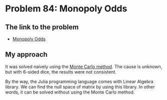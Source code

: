# Problem 84: Monopoly Odds

## The link to the problem

- [Monopoly Odds](https://projecteuler.net/problem=84)

## My approach

It was solved naively using the [Monte Carlo method](https://en.wikipedia.org/wiki/Monte_Carlo_method).
The cause is unknown, but with 6-sided dice, the results were not consistent.

By the way, the Julia programming language comes with Linear Algebra library.
We can find the null space of matrix by using this library.
In other words, it can be solved without using the Monte Carlo method.
